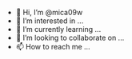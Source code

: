 - 👋 Hi, I’m @mica09w
- 👀 I’m interested in ...
- 🌱 I’m currently learning ...
- 💞️ I’m looking to collaborate on ...
- 📫 How to reach me ...

<!---
mica09w/mica09w is a ✨ special ✨ repository because its `README.md` (this file) appears on your GitHub profile.
You can click the Preview link to take a look at your changes.
--->
